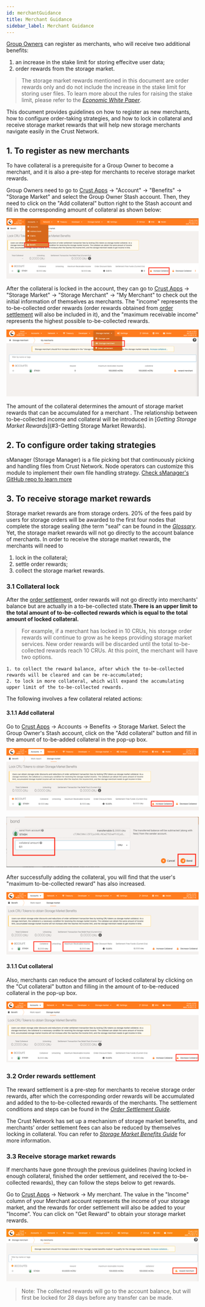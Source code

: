 ```yaml
---
id: merchantGuidance
title: Merchant Guidance
sidebar_label: Merchant Guidance
---
```


[Group Owners](ownerNode.md) can register as merchants, who will receive two additional benefits:

1. an increase in the stake limit for storing effecitve user data;
2. order rewards from the storage market.

> The storage market rewards mentioned in this document are order rewards only and do not include the increase in the stake limit for storing user files. To learn more about the rules for raising the stake limit, please refer to the [*Economic White Paper*](https://ipfs-hk.decoo.io/ipfs/QmRYJN6V5BzwnXp7A2Avcp5WXkgzyunQwqP3Es2Q789phF).

This document provides guidelines on how to register as new merchants, how to configure order-taking strategies, and how to lock in collateral and receive storage market rewards that will help new storage merchants navigate easily in the Crust Network.

## 1. To register as new merchants

To have collateral is a prerequisite for a Group Owner to become a merchant, and it is also a pre-step for merchants to receive storage market rewards.

Group Owners need to go to [Crust Apps](https://apps.crust.network) -> "Account" -> "Benefits" -> "Storage Market" and select the Group Owner Stash account. Then, they need to click on the "Add collateral" button right to the Stash account and fill in the corresponding amount of collateral as shown below:

![initialCollateral](assets/merchant/initialCollateral.png)

After the collateral is locked in the account, they can go to [Crust Apps](https://apps.crust.network) -> "Storage Market" -> "Storage Merchant" -> "My Merchant" to check out the initial information of themselves as merchants. The "income" represents the to-be-collected order rewards (order rewards obtained from [order settlement](orderSettlement.md) will also be included in it), and the "maximum receivable income" represents the highest possible to-be-collected rewards.

![merchantPage](assets/merchant/merchantPage.png)

The amount of the collateral determines the amount of storage market rewards that can be accumulated for a merchant . The relationship between to-be-collected income and collateral will be introduced in [*Getting Storage Market Rewards*](#3-Getting Storage Market Rewards).

## 2. **To configure order taking strategies**

sManager (Storage Manager) is a file picking bot that continuously picking and handling files from Crust Network. Node operators can customize this module to implement their own file handling strategy. [Check sManager's GitHub repo to learn more](https://github.com/crustio/crust-smanager#readme)

## 3. **To receive storage market rewards**

Storage market rewards are from storage orders. 20% of the fees paid by users for storage orders will be awarded to the first four nodes that complete the storage sealing (the term "seal" can be found in the [*Glossary*](glossary.md). Yet, the storage market rewards will not go directly to the account balance of merchants. In order to receive the storage market rewards, the merchants will need to

1. lock in the collateral;
2. settle order rewards;
3. collect the storage market rewards.

### 3.1 **Collateral lock**

After the [order settlement](orderSettlement.md), order rewards will not go directly into merchants' balance but are actually in a to-be-collected state.**There is an upper limit to the total amount of to-be-collected rewards which is equal to the total amount of locked collateral.**

> For example, if a merchant has locked in 10 CRUs, his storage order rewards will continue to grow as he keeps providing storage market services. New order rewards will be discarded until the total to-be-collected rewards reach 10 CRUs. At this point, the merchant will have two options.

    1. to collect the reward balance, after which the to-be-collected rewards will be cleared and can be re-accumulated;
    2. to lock in more collateral, which will expand the accumulating upper limit of the to-be-collected rewards.

The following involves a few collateral related actions:

#### 3.1.1 **Add collateral**

Go to [Crust Apps](https://apps.crust.network) -> Accounts -> Benefits -> Storage Market. Select the Group Owner's Stash account, click on the "Add collateral" button and fill in the amount of to-be-added collateral in the pop-up box.

![addCollateral](assets/merchant/addCollateral.png)

![inputAddAmount](assets/merchant/inputAddAmount.png)

After successfully adding the collateral, you will find that the user's "maximum to-be-collected reward" has also increased.

![addedCollateral](assets/merchant/addedCollateral.png)

#### 3.1.1 **Cut collateral**

Also, merchants can reduce the amount of locked collateral by clicking on the "Cut collateral" button and filling in the amount of to-be-reduced collateral in the pop-up box.

![cutCollateral](assets/merchant/cutCollateral.png)

### 3.2 **Order rewards settlement**

The reward settlement is a pre-step for merchants to receive storage order rewards, after which the corresponding order rewards will be accumulated and added to the to-be-collected rewards of the merchants. The settlement conditions and steps can be found in the [*Order Settlement Guide*](orderSettlement.md).

The Crust Network has set up a mechanism of storage market benefits, and merchants’ order settlement fees can also be reduced by themselves locking in collateral. You can refer to [*Storage Market Benefits Guide*](marketBenefits.md) for more information.

### 3.3 **Receive storage market rewards**

If merchants have gone through the previous guidelines (having locked in enough collateral, finished the order settlement, and received the to-be-collected rewards), they can follow the steps below to get rewards.

Go to [Crust Apps](apps.crust.network) -> Network -> My merchant. The value in the "Income" column of your Merchant account represents the income of your storage market, and the rewards for order settlement will also be added to your "Income". You can click on "Get Reward" to obtain your storage market rewards.

![getReward](assets/merchant/getReward.png)

>Note: The collected rewards will go to the account balance, but will first be locked for 28 days before any transfer can be made.
